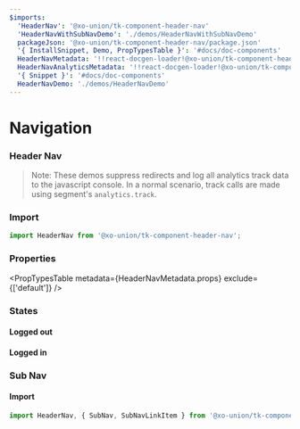 ```yaml
---
$imports:
  'HeaderNav': '@xo-union/tk-component-header-nav'
  'HeaderNavWithSubNavDemo': './demos/HeaderNavWithSubNavDemo'
  packageJson: '@xo-union/tk-component-header-nav/package.json'
  '{ InstallSnippet, Demo, PropTypesTable }': '#docs/doc-components'
  HeaderNavMetadata: '!!react-docgen-loader!@xo-union/tk-component-header-nav/src/components/HeaderNav'
  HeaderNavAnalyticsMetadata: '!!react-docgen-loader!@xo-union/tk-component-header-nav/src/components/HeaderNavAnalytics'
  '{ Snippet }': '#docs/doc-components'
  HeaderNavDemo: './demos/HeaderNavDemo'
---
```


# Navigation

### Header Nav

> Note: These demos suppress redirects and log all analytics track data to the javascript console. In a normal scenario, track calls are made using segment's `analytics.track`.

<InstallSnippet packageJson={packageJson} />

### Import

```javascript
import HeaderNav from '@xo-union/tk-component-header-nav';
```

### Properties

<PropTypesTable metadata={HeaderNavMetadata.props} exclude={['default']} />

### States

#### Logged out

<HeaderNavDemo />

#### Logged in

<HeaderNavDemo loggedIn />

### Sub Nav

#### Import

```javascript
import HeaderNav, { SubNav, SubNavLinkItem } from '@xo-union/tk-component-header-nav';
```

<HeaderNavWithSubNavDemo />